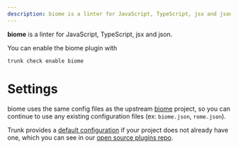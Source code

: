 ```yaml
---
description: biome is a linter for JavaScript, TypeScript, jsx and json
---
```


**biome** is a linter for JavaScript, TypeScript, jsx and json.

You can enable the biome plugin with

```shell
trunk check enable biome
```

# Settings

biome uses the same config files as the
upstream [biome](https://biomejs.dev/) project, so you can continue to use any
existing configuration files (ex: `biome.json`, `rome.json`).
    

Trunk provides a [default configuration](https://github.com/trunk-io/plugins/tree/main/linters/biome) if your project does not already have one,
which you can see in our [open source plugins repo](https://github.com/trunk-io/plugins/tree/main).
